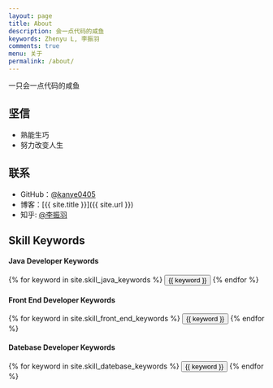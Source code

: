 ```yaml
---
layout: page
title: About
description: 会一点代码的咸鱼
keywords: Zhenyu L, 李振羽
comments: true
menu: 关于
permalink: /about/
---
```


一只会一点代码的咸鱼

## 坚信

* 熟能生巧
* 努力改变人生

## 联系

* GitHub：[@kanye0405](https://github.com/mzlogin)
* 博客：[{{ site.title }}]({{ site.url }})
* 知乎: [@李振羽](https://www.zhihu.com/people/li-zhen-yu-52-84/activities)


## Skill Keywords

#### Java Developer Keywords
<div class="btn-inline">
    {% for keyword in site.skill_java_keywords %}
    <button class="btn btn-outline" type="button">{{ keyword }}</button>
    {% endfor %}
</div>

#### Front End Developer Keywords
<div class="btn-inline">
    {% for keyword in site.skill_front_end_keywords %}
    <button class="btn btn-outline" type="button">{{ keyword }}</button>
    {% endfor %}
</div>

#### Datebase Developer Keywords
<div class="btn-inline">
    {% for keyword in site.skill_datebase_keywords %}
    <button class="btn btn-outline" type="button">{{ keyword }}</button>
    {% endfor %}
</div>
